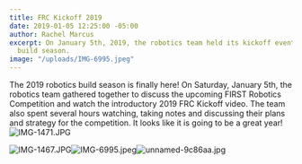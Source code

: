 ```yaml
---
title: FRC Kickoff 2019
date: 2019-01-05 12:25:00 -05:00
author: Rachel Marcus
excerpt: On January 5th, 2019, the robotics team held its kickoff event for the 2019
  build season.
image: "/uploads/IMG-6995.jpeg"
---
```


The 2019 robotics build season is finally here! On Saturday, January 5th, the robotics team gathered together to discuss the upcoming FIRST Robotics Competition and watch the introductory 2019 FRC Kickoff video. The team also spent several hours watching, taking notes and discussing their plans and strategy for the competition. It looks like it is going to be a great year!![IMG-1471.JPG](/uploads/IMG-1471.JPG)

![IMG-1467.JPG](/uploads/IMG-1467.JPG)![IMG-6995.jpeg](/uploads/IMG-6995.jpeg)![unnamed-9c86aa.jpg](/uploads/unnamed-9c86aa.jpg)
